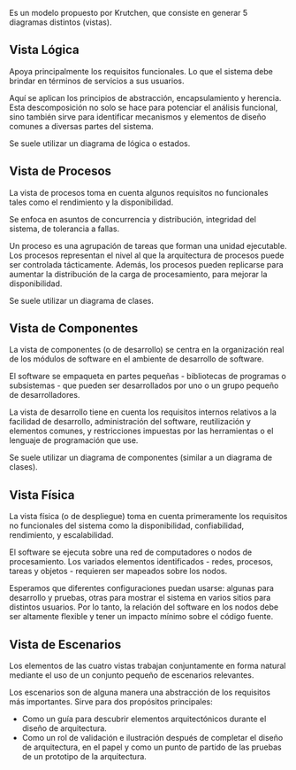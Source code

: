 Es un modelo propuesto por Krutchen, que consiste en generar 5 diagramas distintos (vistas).

## Vista Lógica

Apoya principalmente los requisitos funcionales. Lo que el sistema debe brindar en términos de servicios a sus usuarios.

Aquí se aplican los principios de abstracción, encapsulamiento y herencia. Esta descomposición no solo se hace para potenciar el análisis funcional, sino también sirve para identificar mecanismos y elementos de diseño comunes a diversas partes del sistema.

Se suele utilizar un diagrama de lógica o estados.

## Vista de Procesos

La vista de procesos toma en cuenta algunos requisitos no funcionales tales como el rendimiento y la disponibilidad.

Se enfoca en asuntos de concurrencia y distribución, integridad del sistema, de tolerancia a fallas.

Un proceso es una agrupación de tareas que forman una unidad ejecutable. Los procesos representan el nivel al que la arquitectura de procesos puede ser controlada tácticamente. Además, los procesos pueden replicarse para aumentar la distribución de la carga de procesamiento, para mejorar la disponibilidad.

Se suele utilizar un diagrama de clases.

## Vista de Componentes

La vista de componentes (o de desarrollo) se centra en la organización real de los módulos de software en el ambiente de desarrollo de software.

El software se empaqueta en partes pequeñas - bibliotecas de programas o subsistemas - que pueden ser desarrollados por uno o un grupo pequeño de desarrolladores.

La vista de desarrollo tiene en cuenta los requisitos internos relativos a la facilidad de desarrollo, administración del software, reutilización y elementos comunes, y restricciones impuestas por las herramientas o el lenguaje de programación que use.

Se suele utilizar un diagrama de componentes (similar a un diagrama de clases).

## Vista Física

La vista física (o de despliegue) toma en cuenta primeramente los requisitos no funcionales del sistema como la disponibilidad, confiabilidad, rendimiento, y escalabilidad.

El software se ejecuta sobre una red de computadores o nodos de procesamiento. Los variados elementos identificados - redes, procesos, tareas y objetos - requieren ser mapeados sobre los nodos.

Esperamos que diferentes configuraciones puedan usarse: algunas para desarrollo y pruebas, otras para mostrar el sistema en varios sitios para distintos usuarios. Por lo tanto, la relación del software en los nodos debe ser altamente flexible y tener un impacto mínimo sobre el código fuente.

## Vista de Escenarios

Los elementos de las cuatro vistas trabajan conjuntamente en forma natural mediante el uso de un conjunto pequeño de escenarios relevantes.

Los escenarios son de alguna manera una abstracción de los requisitos más importantes. Sirve para dos propósitos principales:

- Como un guía para descubrir elementos arquitectónicos durante el diseño de arquitectura.
- Como un rol de validación e ilustración después de completar el diseño de arquitectura, en el papel y como un punto de partido de las pruebas de un prototipo de la arquitectura.
